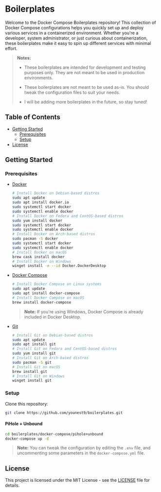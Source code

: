 # Boilerplates

Welcome to the Docker Compose Boilerplates repository! This collection of Docker Compose configurations helps you quickly set up and deploy various services in a containerized environment. Whether you're a developer, system administrator, or just curious about containerization, these boilerplates make it easy to spin up different services with minimal effort.

> **Notes:**
>
> - These boilerplates are intended for development and testing purposes only. They are not meant to be used in production environments.
>
> - These boilerplates are not meant to be used as-is. You should tweak the configuration files to suit your needs.
>
> - I will be adding more boilerplates in the future, so stay tuned!
>

## Table of Contents

- [Getting Started][1]
  - [Prerequisites][2]
  - [Setup][3]
- [License][4]

## Getting Started

### Prerequisites

- [Docker][5]

    ``` bash
    # Install Docker on Debian-based distros
    sudo apt update
    sudo apt install docker.io
    sudo systemctl start docker
    sudo systemctl enable docker
    # Install Docker on Fedora and CentOS-based distros
    sudo yum install docker
    sudo systemctl start docker
    sudo systemctl enable docker
    # Install Docker on Arch-based distros
    sudo pacman -S docker
    sudo systemctl start docker
    sudo systemctl enable docker
    # Install Docker on macOS
    brew cask install docker
    # Install Docker on Windows
    winget install -e --id Docker.DockerDesktop
    ```

- [Docker Compose][6]

    ``` bash
    # Install Docker Compose on Linux systems
    sudo apt update
    sudo apt install docker-compose
    # Install Docker Compose on macOS
    brew install docker-compose
    ```

    > **Note:** If you're using Windows, Docker Compose is already included in Docker Desktop.

- [Git][7]

    ``` bash
    # Install Git on Debian-based distros
    sudo apt update
    sudo apt install git
    # Install Git on Fedora and CentOS-based distros
    sudo yum install git
    # Install Git on Arch-based distros
    sudo pacman -S git
    # Install Git on macOS
    brew install git
    # Install Git on Windows
    winget install git
    ```

### Setup

Clone this repository:

```bash
git clone https://github.com/younest9/boilerplates.git
```

#### PiHole + Unbound

```bash
cd boilerplates/docker-compose/pihole+unbound
docker-compose up -d
```

> **Note:** You can tweak the configuration by editing the `.env` file, and uncommenting some parameters in the `docker-compose.yml` file.

## License

This project is licensed under the MIT License - see the [LICENSE][8] file for details.

[1]:#getting-started
[2]:#prerequisites
[3]:#setup
[4]:#license
[5]:https://docs.docker.com/install/
[6]:https://docs.docker.com/compose/install/
[7]:https://git-scm.com/downloads
[8]:./LICENCE
